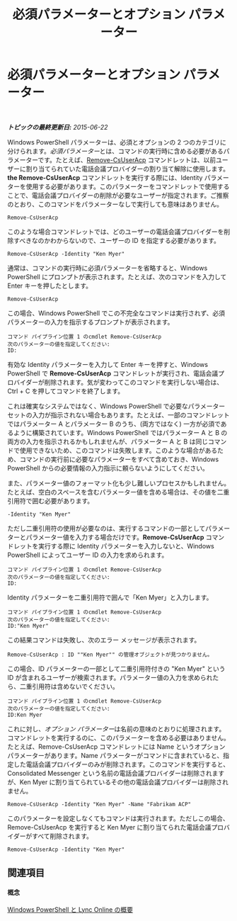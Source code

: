 ﻿---
title: 必須パラメーターとオプション パラメーター
TOCTitle: 必須パラメーターとオプション パラメーター
ms:assetid: e766362f-e2e9-4598-a595-fdf5eedd9ad6
ms:mtpsurl: https://technet.microsoft.com/ja-jp/library/Dn362851(v=OCS.15)
ms:contentKeyID: 56270154
ms.date: 06/02/2017
mtps_version: v=OCS.15
ms.translationtype: HT
---

# 必須パラメーターとオプション パラメーター

 

_**トピックの最終更新日:** 2015-06-22_

Windows PowerShell パラメーターは、必須とオプションの 2 つのカテゴリに分けられます。*必須パラメーター*とは、コマンドの実行時に含める必要があるパラメーターです。たとえば、[Remove-CsUserAcp](remove-csuseracp.md) コマンドレットは、以前ユーザーに割り当てられていた電話会議プロバイダーの割り当て解除に使用します。**the Remove-CsUserAcp** コマンドレットを実行する際には、Identity パラメーターを使用する必要があります。このパラメーターをコマンドレットで使用することで、電話会議プロバイダーの削除が必要なユーザーが指定されます。ご推察のとおり、このコマンドをパラメーターなしで実行しても意味はありません。

    Remove-CsUserAcp

このような場合コマンドレットでは、どのユーザーの電話会議プロバイダーを削除すべきなのかわからないので、ユーザーの ID を指定する必要があります。

    Remove-CsUserAcp -Identity "Ken Myer"

通常は、コマンドの実行時に必須パラメーターを省略すると、Windows PowerShell にプロンプトが表示されます。たとえば、次のコマンドを入力して Enter キーを押したとします。

    Remove-CsUserAcp

この場合、Windows PowerShell でこの不完全なコマンドは実行されず、必須パラメーターの入力を指示するプロンプトが表示されます。

    コマンド パイプライン位置 1 のcmdlet Remove-CsUserAcp
    次のパラメーターの値を指定してください:
    ID:

有効な Identity パラメーターを入力して Enter キーを押すと、Windows PowerShell で **Remove-CsUserAcp** コマンドレットが実行され、電話会議プロバイダーが削除されます。気が変わってこのコマンドを実行しない場合は、Ctrl + C を押してコマンドを終了します。

これは確実なシステムではなく、Windows PowerShell で必要なパラメーター セットの入力が指示されない場合もあります。たとえば、一部のコマンドレットではパラメーター A とパラメーター B のうち、(両方ではなく) 一方が必須であるように構築されています。Windows PowerShell ではパラメーター A と B の両方の入力を指示されるかもしれませんが、パラメーター A と B は同じコマンドで使用できないため、このコマンドは失敗します。このような場合があるため、コマンドの実行前に必要なパラメーターをすべて含めておき、Windows PowerShell からの必要情報の入力指示に頼らないようにしてください。

また、パラメーター値のフォーマット化も少し難しいプロセスかもしれません。たとえば、空白のスペースを含むパラメーター値を含める場合は、その値を二重引用符で囲む必要があります。

    -Identity "Ken Myer"

ただし二重引用符の使用が必要なのは、実行するコマンドの一部としてパラメーターとパラメーター値を入力する場合だけです。**Remove-CsUserAcp** コマンドレットを実行する際に Identity パラメーターを入力しないと、Windows PowerShell によってユーザー ID の入力を求められます。

    コマンド パイプライン位置 1 のcmdlet Remove-CsUserAcp
    次のパラメーターの値を指定してください:
    ID:

Identity パラメーターを二重引用符で囲んで「Ken Myer」と入力します。

    コマンド パイプライン位置 1 のcmdlet Remove-CsUserAcp
    次のパラメーターの値を指定してください:
    ID:"Ken Myer"

この結果コマンドは失敗し、次のエラー メッセージが表示されます。

    Remove-CsUserAcp : ID ""Ken Myer"" の管理オブジェクトが見つかりません。

この場合、ID パラメーターの一部として二重引用符付きの "Ken Myer" という ID が含まれるユーザーが検索されます。パラメーター値の入力を求められたら、二重引用符は含めないでください。

    コマンド パイプライン位置 1 のcmdlet Remove-CsUserAcp
    次のパラメーターの値を指定してください:
    ID:Ken Myer

これに対し、*オプション パラメーター*は名前の意味のとおりに処理されます。コマンドレットを実行するのに、このパラメーターを含める必要はありません。たとえば、Remove-CsUserAcp コマンドレットには Name というオプション パラメーターがあります。Name パラメーターがコマンドに含まれていると、指定した電話会議プロバイダーのみが削除されます。このコマンドを実行すると、Consolidated Messenger という名前の電話会議プロバイダーは削除されますが、Ken Myer に割り当てられているその他の電話会議プロバイダーは削除されません。

    Remove-CsUserAcp -Identity "Ken Myer" -Name "Fabrikam ACP"

このパラメーターを設定しなくてもコマンドは実行されます。ただしこの場合、Remove-CsUserAcp を実行すると Ken Myer に割り当てられた電話会議プロバイダーがすべて削除されます。

    Remove-CsUserAcp -Identity "Ken Myer"

## 関連項目

#### 概念

[Windows PowerShell と Lync Online の概要](an-introduction-to-windows-powershell-and-skype-for-business-online.md)

